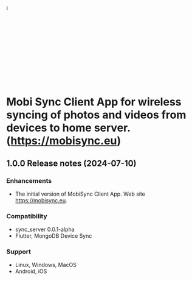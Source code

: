 <img src="https://mobisync.eu/img/logo.svg" alt="MobiSync of Take Control - Software & Infrastructure" width="5%">

# Mobi Sync Client App for wireless syncing of photos and videos from devices to home server. (https://mobisync.eu)

## 1.0.0 Release notes (2024-07-10)

### Enhancements
* The initial version of MobiSync Client App. Web site https://mobisync.eu.

### Compatibility
* sync_server 0.0.1-alpha
* Flutter, MongoDB Device Sync

### Support
* Linux, Windows, MacOS
* Android, iOS